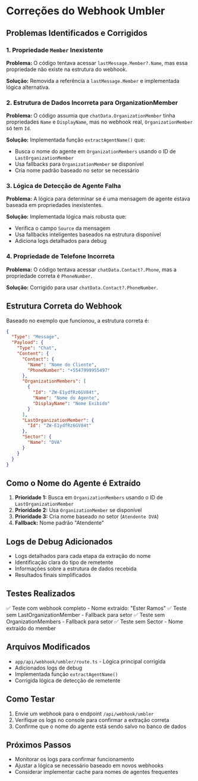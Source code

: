 # Correções do Webhook Umbler

## Problemas Identificados e Corrigidos

### 1. **Propriedade `Member` Inexistente**
**Problema:** O código tentava acessar `lastMessage.Member?.Name`, mas essa propriedade não existe na estrutura do webhook.

**Solução:** Removida a referência a `lastMessage.Member` e implementada lógica alternativa.

### 2. **Estrutura de Dados Incorreta para OrganizationMember**
**Problema:** O código assumia que `chatData.OrganizationMember` tinha propriedades `Name` e `DisplayName`, mas no webhook real, `OrganizationMember` só tem `Id`.

**Solução:** Implementada função `extractAgentName()` que:
- Busca o nome do agente em `OrganizationMembers` usando o ID de `LastOrganizationMember`
- Usa fallbacks para `OrganizationMember` se disponível
- Cria nome padrão baseado no setor se necessário

### 3. **Lógica de Detecção de Agente Falha**
**Problema:** A lógica para determinar se é uma mensagem de agente estava baseada em propriedades inexistentes.

**Solução:** Implementada lógica mais robusta que:
- Verifica o campo `Source` da mensagem
- Usa fallbacks inteligentes baseados na estrutura disponível
- Adiciona logs detalhados para debug

### 4. **Propriedade de Telefone Incorreta**
**Problema:** O código tentava acessar `chatData.Contact?.Phone`, mas a propriedade correta é `PhoneNumber`.

**Solução:** Corrigido para usar `chatData.Contact?.PhoneNumber`.

## Estrutura Correta do Webhook

Baseado no exemplo que funcionou, a estrutura correta é:

```json
{
  "Type": "Message",
  "Payload": {
    "Type": "Chat",
    "Content": {
      "Contact": {
        "Name": "Nome do Cliente",
        "PhoneNumber": "+5547999955497"
      },
      "OrganizationMembers": [
        {
          "Id": "ZW-E1ydfRz6GV84t",
          "Name": "Nome do Agente",
          "DisplayName": "Nome Exibido"
        }
      ],
      "LastOrganizationMember": {
        "Id": "ZW-E1ydfRz6GV84t"
      },
      "Sector": {
        "Name": "DVA"
      }
    }
  }
}
```

## Como o Nome do Agente é Extraído

1. **Prioridade 1:** Busca em `OrganizationMembers` usando o ID de `LastOrganizationMember`
2. **Prioridade 2:** Usa `OrganizationMember` se disponível
3. **Prioridade 3:** Cria nome baseado no setor (`Atendente DVA`)
4. **Fallback:** Nome padrão "Atendente"

## Logs de Debug Adicionados

- Logs detalhados para cada etapa da extração do nome
- Identificação clara do tipo de remetente
- Informações sobre a estrutura de dados recebida
- Resultados finais simplificados

## Testes Realizados

✅ Teste com webhook completo - Nome extraído: "Ester Ramos"
✅ Teste sem LastOrganizationMember - Fallback para setor
✅ Teste sem OrganizationMembers - Fallback para setor
✅ Teste sem Sector - Nome extraído do member

## Arquivos Modificados

- `app/api/webhook/umbler/route.ts` - Lógica principal corrigida
- Adicionados logs de debug
- Implementada função `extractAgentName()`
- Corrigida lógica de detecção de remetente

## Como Testar

1. Envie um webhook para o endpoint `/api/webhook/umbler`
2. Verifique os logs no console para confirmar a extração correta
3. Confirme que o nome do agente está sendo salvo no banco de dados

## Próximos Passos

- Monitorar os logs para confirmar funcionamento
- Ajustar a lógica se necessário baseado em novos webhooks
- Considerar implementar cache para nomes de agentes frequentes
